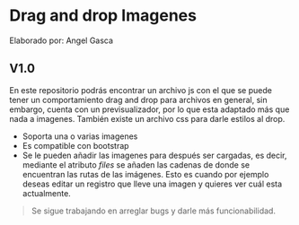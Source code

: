 # Drag and drop Imagenes 
Elaborado por: Angel Gasca
## V1.0
En este repositorio podrás encontrar un archivo js con el que se puede tener un comportamiento 
drag and drop para archivos en general, sin embargo, cuenta con un previsualizador, por lo que
esta adaptado más que nada a imagenes. También existe un archivo css para darle estilos al drop.
- Soporta una o varias imagenes
- Es compatible con bootstrap
- Se le pueden añadir las imagenes para después ser cargadas, es decir, mediante el atributo *files* se añaden las cadenas de donde se encuentran las rutas de las imágenes. Esto es cuando por ejemplo deseas editar un registro que lleve una imagen y quieres ver cuál esta actualmente.

> Se sigue trabajando en arreglar bugs y darle más funcionabilidad.